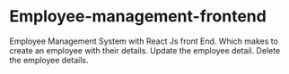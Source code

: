 # Employee-management-frontend
Employee Management System with React Js front End. Which makes to create an employee with their details. Update the employee detail. Delete the employee details.
